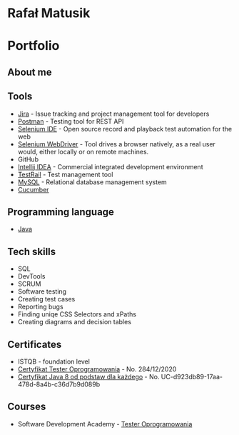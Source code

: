 # Rafał Matusik
# Portfolio 

## About me
## Tools

* [Jira](https://jira.atlassian.com/) - Issue tracking and project management tool for developers
* [Postman](https://www.postman.com/product/rest-client/) - Testing tool for REST API
* [Selenium IDE](https://chrome.google.com/webstore/detail/selenium-ide/mooikfkahbdckldjjndioackbalphokd) - Open source record and playback test automation for the web
* [Selenium WebDriver](https://www.selenium.dev/projects/) - Tool drives a browser natively, as a real user would, either locally or on remote machines.
* GitHub
* [Intellij IDEA](https://www.jetbrains.com/idea/) - Commercial integrated development environment
* [TestRail](https://www.gurock.com/testrail/) - Test management tool
* [MySQL](https://www.mysql.com/) - Relational database management system
* [Cucumber](https://cucumber.io/)

## Programming language

* [Java](https://www.oracle.com/pl/java/)

## Tech skills

* SQL
* DevTools
* SCRUM
* Software testing
* Creating test cases
* Reporting bugs
* Finding uniqe CSS Selectors and xPaths
* Creating diagrams and decision tables

## Certificates

* ISTQB - foundation level
* [Certyfikat Tester Oprogramowania](https://app.diplomasafe.com/pl-PL/diploma/d4bbf07600067d3ba7835faa5b572b291a09dcd5c/tester-oprogramowania/linkedin_cert) - No. 284/12/2020
* [Certyfikat Java 8 od podstaw dla każdego](https://www.udemy.com/certificate/UC-d923db89-17aa-478d-8a4b-c36d7b9d089b/?utm_campaign=email&utm_source=sendgrid.com&utm_medium=email) - No. UC-d923db89-17aa-478d-8a4b-c36d7b9d089b

## Courses

* Software Development Academy - [Tester Oprogramowania]()
